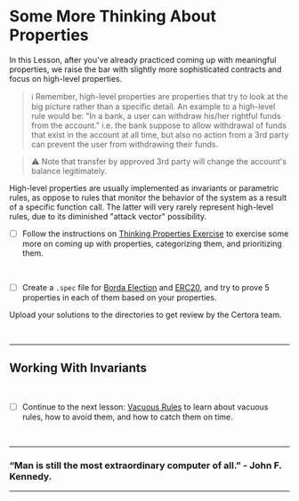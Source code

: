 # Some More Thinking About Properties

In this Lesson, after you've already practiced coming up with meaningful properties, we raise the bar with slightly more sophisticated contracts and focus on high-level properties.

> :information_source: Remember, high-level properties are properties that try to look at the big picture rather than a specific detail. An example to a high-level rule would be: "In a bank, a user can withdraw his/her rightful funds from the account." i.e. the bank suppose to allow withdrawal of funds that exist in the account at all time, but also no action from a 3rd party can prevent the user from withdrawing their funds.

> :warning: Note that transfer by approved 3rd party will change the account's balance legitimately.

High-level properties are usually implemented as invariants or parametric rules, as oppose to rules that monitor the behavior of the system as a result of a specific function call. The latter will very rarely represent high-level rules, due to its diminished "attack vector" possibility.

- [ ] Follow the instructions on [Thinking Properties Exercise](ThinkingPropertiesExercise) to exercise some more on coming up with properties, categorizing them, and prioritizing them.

</br>

- [ ] Create a `.spec` file for [Borda Election](ThinkingPropertiesExercise/Borda) and [ERC20](ThinkingPropertiesExercise/ERC20), and try to prove 5 properties in each of them based on your properties.

Upload your solutions to the directories to get review by the Certora team.

</br>


---

## Working With Invariants

</br>

- [ ] Continue to the next lesson: [Vacuous Rules](../10.Lesson_VacuousRules) to learn about vacuous rules, how to avoid them, and how to catch them on time.

</br>

---

### “Man is still the most extraordinary computer of all.” - John F. Kennedy.

---
